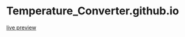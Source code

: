 # Temperature_Converter.github.io
[live preview](https://rushikesh109.github.io/Temperature_Converter.github.io/)
